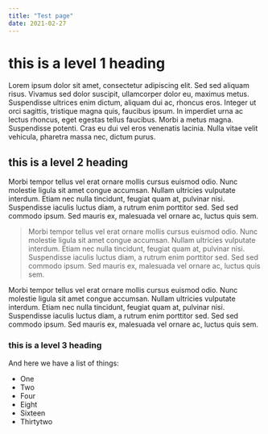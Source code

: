 ```yaml
---
title: "Test page"
date: 2021-02-27
---
```

# this is a level 1 heading

Lorem ipsum dolor sit amet, consectetur adipiscing elit. Sed sed aliquam risus. Vivamus sed dolor suscipit, ullamcorper dolor eu, maximus metus. Suspendisse ultrices enim dictum, aliquam dui ac, rhoncus eros. Integer ut orci sagittis, tristique magna quis, faucibus ipsum. In imperdiet urna ac lectus rhoncus, eget egestas tellus faucibus. Morbi a metus magna. Suspendisse potenti. Cras eu dui vel eros venenatis lacinia. Nulla vitae velit vehicula, pharetra massa nec, dictum purus.

## this is a level 2 heading 

Morbi tempor tellus vel erat ornare mollis cursus euismod odio. Nunc molestie ligula sit amet congue accumsan. Nullam ultricies vulputate interdum. Etiam nec nulla tincidunt, feugiat quam at, pulvinar nisi. Suspendisse iaculis luctus diam, a rutrum enim porttitor sed. Sed sed commodo ipsum. Sed mauris ex, malesuada vel ornare ac, luctus quis sem.

> Morbi tempor tellus vel erat ornare mollis cursus euismod odio. Nunc molestie ligula sit amet congue accumsan. Nullam ultricies vulputate interdum. Etiam nec nulla tincidunt, feugiat quam at, pulvinar nisi. Suspendisse iaculis luctus diam, a rutrum enim porttitor sed. Sed sed commodo ipsum. Sed mauris ex, malesuada vel ornare ac, luctus quis sem.

Morbi tempor tellus vel erat ornare mollis cursus euismod odio. Nunc molestie ligula sit amet congue accumsan. Nullam ultricies vulputate interdum. Etiam nec nulla tincidunt, feugiat quam at, pulvinar nisi. Suspendisse iaculis luctus diam, a rutrum enim porttitor sed. Sed sed commodo ipsum. Sed mauris ex, malesuada vel ornare ac, luctus quis sem.

### this is a level 3 heading 

And here we have a list of things:

* One 
* Two 
* Four 
* Eight 
* Sixteen 
* Thirtytwo 
